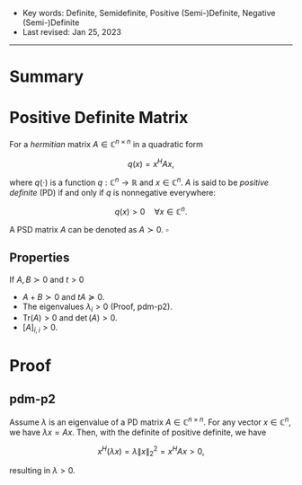 - Key words: Definite, Semidefinite, Positive (Semi-)Definite, Negative (Semi-)Definite
- Last revised: Jan 25, 2023

---

# Summary



# Positive Definite Matrix

For a *hermitian* matrix $A\in\mathbb{C}^{n\times n}$ in a quadratic form

$$q(x)=x^HAx,$$

where $q(\cdot)$ is a function $q:\mathbb{C}^n\rightarrow\mathbb{R}$ and $x\in\mathbb{C}^n$. $A$ is said to be *positive definite* (PD) if and only if $q$ is nonnegative everywhere:

$$q(x)>0\quad\forall x\in\mathbb{C}^n.$$

A PSD matrix $A$ can be denoted as $A\succ0.$ $\square$

## Properties

If $A,B\succ0$ and $t>0$

- $A+B\succ0$ and $tA\succeq0$.
- The eigenvalues $\lambda_i>0$ (Proof, pdm-p2).
- $\text{Tr}(A)>0$ and $\det(A)>0$.
- $[A]_{i,i}>0$.


# Proof

## pdm-p2

Assume $\lambda$ is an eigenvalue of a PD matrix $A\in\mathbb{C}^{n\times n}$. For any vector $x\in\mathbb{C}^{n}$, we have $\lambda x=Ax$. Then, with the definite of positive definite, we have

$$x^H(\lambda x)=\lambda\|x\|_2^2=x^HAx>0,$$

resulting in $\lambda>0$.